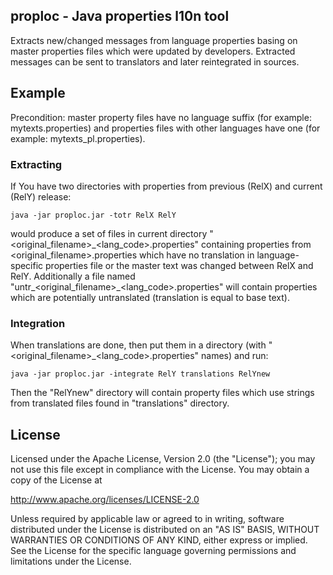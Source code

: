 ## proploc - Java properties l10n tool

Extracts new/changed messages from language properties basing on 
master properties files which were updated by developers. Extracted messages can be sent to
translators and later reintegrated in sources.

## Example
Precondition: master property files have no language suffix (for example: mytexts.properties) 
and properties files with other languages have one (for example: mytexts_pl.properties).

### Extracting
If You have two directories with properties from previous (RelX) and current (RelY) release:

```
java -jar proploc.jar -totr RelX RelY
```

would produce a set of files in current directory "<original_filename>\_<lang_code>.properties" containing properties from <original_filename>.properties which have no translation in language-specific properties file or the master text was changed between RelX and RelY. 
Additionally a file named "untr_<original_filename>\_<lang_code>.properties" will contain properties which are potentially untranslated (translation is equal to base text). 

### Integration
When translations are done, then put them in a directory (with "<original_filename>\_<lang_code>.properties" names) and run:

```
java -jar proploc.jar -integrate RelY translations RelYnew
```

Then the "RelYnew" directory will contain property files which use strings from translated files found in "translations" directory.  

## License

Licensed under the Apache License, Version 2.0 (the "License");
you may not use this file except in compliance with the License.
You may obtain a copy of the License at

   http://www.apache.org/licenses/LICENSE-2.0

Unless required by applicable law or agreed to in writing, software
distributed under the License is distributed on an "AS IS" BASIS,
WITHOUT WARRANTIES OR CONDITIONS OF ANY KIND, either express or implied.
See the License for the specific language governing permissions and
limitations under the License.
